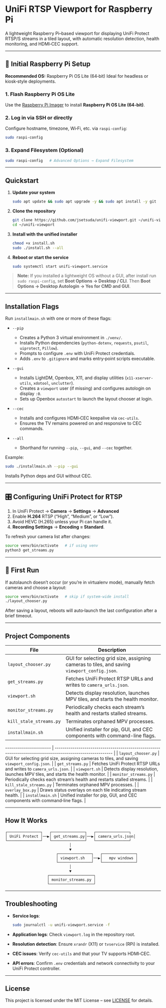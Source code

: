 # UniFi RTSP Viewport for Raspberry Pi

A lightweight Raspberry Pi–based viewport for displaying UniFi Protect RTSP/S streams in a tiled layout, with automatic resolution detection, health monitoring, and HDMI‑CEC support.

---

## 🧰 Initial Raspberry Pi Setup

**Recommended OS:** Raspberry Pi OS Lite (64‑bit)
Ideal for headless or kiosk‑style deployments.

### 1. Flash Raspberry Pi OS Lite

Use the [Raspberry Pi Imager](https://www.raspberrypi.com/software/) to install **Raspberry Pi OS Lite (64‑bit)**.

### 2. Log in via SSH or directly

Configure hostname, timezone, Wi‑Fi, etc. via `raspi-config`:

```bash
sudo raspi-config
```

### 3. Expand Filesystem (Optional)

```bash
sudo raspi-config   # Advanced Options → Expand Filesystem
```

---

## Quickstart

1. **Update your system**

   ```bash
   sudo apt update && sudo apt upgrade -y && sudo apt install -y git
   ```
2. **Clone the repository**

   ```bash
   git clone https://github.com/jsetsuda/unifi-viewport.git ~/unifi-viewport
   cd ~/unifi-viewport
   ```
3. **Install with the unified installer**

   ```bash
   chmod +x install.sh
   sudo ./install.sh --all
   ```
4. **Reboot or start the service**

   ```bash
   sudo systemctl start unifi-viewport.service
   ```

> **Note:** If you installed a lightweight OS without a GUI, after install run `sudo raspi-config`, set **Boot Options → Desktop / CLI**. Then **Boot Options → Desktop Autologin → Yes for CMD and GUI**.

---

## Installation Flags

Run `installmain.sh` with one or more of these flags:

* `--pip`

  * Creates a Python 3 virtual environment in `./venv/`.
  * Installs Python dependencies (`python-dotenv`, `requests`, `psutil`, `uiprotect`, `Pillow`).
  * Prompts to configure `.env` with UniFi Protect credentials.
  * Adds `.env` to `.gitignore` and marks entry‑point scripts executable.

* `--gui`

  * Installs LightDM, Openbox, X11, and display utilities (`x11-xserver-utils`, `xdotool`, `unclutter`).
  * Creates a `viewport` user (if missing) and configures autologin on display `:0`.
  * Sets up Openbox `autostart` to launch the layout chooser at login.

* `--cec`

  * Installs and configures HDMI‑CEC keepalive via `cec-utils`.
  * Ensures the TV remains powered on and responsive to CEC commands.

* `--all`

  * Shorthand for running `--pip`, `--gui`, and `--cec` together.

Example:

```bash
sudo ./installmain.sh --pip --gui
```

Installs Python deps and GUI without CEC.

---

## 🎛 Configuring UniFi Protect for RTSP

1. In UniFi Protect → **Camera** → **Settings** → **Advanced**
2. Enable **H.264** RTSP (“High”, “Medium”, or “Low”).
3. Avoid HEVC (H.265) unless your Pi can handle it.
4. **Recording Settings** → **Encoding = Standard**.

To refresh your camera list after changes:

```bash
source venv/bin/activate   # if using venv
python3 get_streams.py
```

---

## 🚀 First Run

If autolaunch doesn’t occur (or you’re in virtualenv mode), manually fetch cameras and choose a layout:

```bash
source venv/bin/activate   # skip if system‑wide install
./layout_chooser.py
```

After saving a layout, reboots will auto‑launch the last configuration after a brief timeout.

---

## Project Components

| File                    | Description                                                                                 |
| ----------------------- | ------------------------------------------------------------------------------------------- |
| `layout_chooser.py`     | GUI for selecting grid size, assigning cameras to tiles, and saving `viewport_config.json`. |
| `get_streams.py`        | Fetches UniFi Protect RTSP URLs and writes to `camera_urls.json`.                           |
| `viewport.sh`           | Detects display resolution, launches MPV tiles, and starts the health monitor.              |
| `monitor_streams.py`    | Periodically checks each stream’s health and restarts stalled streams.                      |
| `kill_stale_streams.py` | Terminates orphaned MPV processes.                                                          |
| `installmain.sh`        | Unified installer for pip, GUI, and CEC components with command-line flags.                 |

\----------------------- | ----------------------------------------------------------------------------------------------------------- |
\| `layout_chooser.py`     | GUI for selecting grid size, assigning cameras to tiles, and saving `viewport_config.json`.                |
\| `get_streams.py`        | Fetches UniFi Protect RTSP URLs and writes to `camera_urls.json`.                                           |
\| `viewport.sh`           | Detects display resolution, launches MPV tiles, and starts the health monitor.                              |
\| `monitor_streams.py`    | Periodically checks each stream’s health and restarts stalled streams.                                      |
\| `kill_stale_streams.py` | Terminates orphaned MPV processes.                                                                          |
\| `overlay_box.py`        | Draws status overlays on each tile indicating stream health.                                                |
\| `installmain.sh`        | Unified installer for pip, GUI, and CEC components with command‑line flags.                                |

---

## How It Works

```text
┌───────────────┐   ┌───────────────┐   ┌───────────────┐
│ UniFi Protect │──▶│ get_streams.py│──▶│ camera_urls.json│
└───────────────┘   └───────────────┘   └───────────────┘
                             │
                             ▼
                       ┌───────────────┐   ┌───────────────┐
                       │ viewport.sh   │──▶│   mpv windows │
                       └───────────────┘   └───────────────┘
                             │
                             ▼
                   ┌────────────────────┐
                   │ monitor_streams.py │
                   └────────────────────┘
```

---

## Troubleshooting

* **Service logs**:

  ```bash
  sudo journalctl -u unifi-viewport.service -f
  ```
* **Application logs**:
  Check `viewport.log` in the repository root.
* **Resolution detection**:
  Ensure `xrandr` (X11) or `tvservice` (RPi) is installed.
* **CEC issues**:
  Verify `cec-utils` and that your TV supports HDMI‑CEC.
* **API errors**:
  Confirm `.env` credentials and network connectivity to your UniFi Protect controller.

---

## License

This project is licensed under the MIT License – see [LICENSE](LICENSE) for details.
